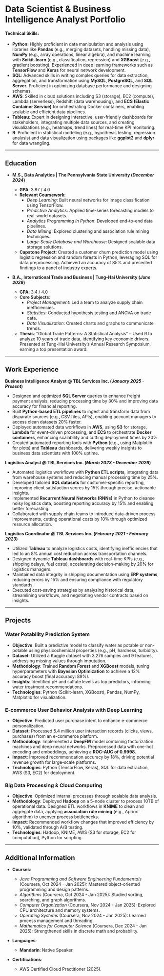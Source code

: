 # Data Scientist & Business Intelligence Analyst Portfolio

#### Technical Skills:
- **Python**: Highly proficient in data manipulation and analysis using libraries like **Pandas** (e.g., merging datasets, handling missing data), **NumPy** (e.g., array operations, linear algebra), and machine learning with **Scikit-learn** (e.g., classification, regression) and **XGBoost** (e.g., gradient boosting). Experienced in deep learning frameworks such as **TensorFlow** and **Keras** for neural network development.  
- **SQL**: Advanced skills in writing complex queries for data extraction, aggregation, and transformation using **MySQL**, **PostgreSQL**, and **SQL Server**. Proficient in optimizing database performance and designing schemas.  
- **AWS**: Skilled in cloud solutions including S3 (storage), EC2 (compute), Lambda (serverless), Redshift (data warehousing), and **ECS (Elastic Container Service)** for orchestrating Docker containers, enabling scalable and efficient data pipelines.
- **Tableau**: Expert in designing interactive, user-friendly dashboards for stakeholders, integrating multiple data sources, and creating visualizations (e.g., heatmaps, trend lines) for real-time KPI monitoring.  
- **R**: Proficient in statistical modeling (e.g., hypothesis testing, regression analysis) and data visualization using packages like **ggplot2** and **dplyr** for data wrangling.
---

## Education
- **M.S., Data Analytics | The Pennsylvania State University (_December 2024_)**  
  - **GPA**: 3.87 / 4.0  
  - **Relevant Coursework**:  
    - *Deep Learning*: Built neural networks for image classification using TensorFlow.  
    - *Predictive Analytics*: Applied time-series forecasting models to real-world datasets.  
    - *Analytics Programming in Python*: Developed end-to-end data pipelines.  
    - *Data Mining*: Explored clustering and association rule mining techniques.  
    - *Large-Scale Database and Warehouse*: Designed scalable data storage solutions.  
  - **Capstone Project**: Created a customer churn prediction model using logistic regression and random forests in Python, leveraging SQL for data preprocessing. Achieved an accuracy of 85% and presented findings to a panel of industry experts.  

- **B.A., International Trade and Business | Tung-Hai University (_June 2029_)**  
  - **GPA**: 3.4 / 4.0
  - **Core Subjects**:  
    - *Project Management*: Led a team to analyze supply chain inefficiencies.  
    - *Statistics*: Conducted hypothesis testing and ANOVA on trade data.  
    - *Data Visualization*: Created charts and graphs to communicate trends.  
  - **Thesis**: "Global Trade Patterns: A Statistical Analysis" – Used R to analyze 10 years of trade data, identifying key economic drivers. Presented at Tung-Hai University’s Annual Research Symposium, earning a top presentation award.  

---

## Work Experience
**Business Intelligence Analyst @ TBL Services Inc. (_January 2025 - Present_)**  
- Designed and optimized **SQL Server** queries to enhance freight payment analysis, reducing processing time by 30% and improving data accuracy for financial reporting.  
- Built **Python-based ETL pipelines** to ingest and transform data from disparate sources (e.g., CSV files, APIs), enabling account managers to access clean datasets 20% faster.  
- Deployed automated data workflows in **AWS**, using **S3** for storage, **Lambda** for event-driven processing, and **ECS** to orchestrate **Docker containers**, enhancing scalability and cutting deployment times by 20%.
- Created automated reporting tools with **Python** (e.g., using Matplotlib for plots) and **Tableau** dashboards, delivering weekly insights to business data scientists with 100% uptime.  

**Logistics Analyst @ TBL Services Inc. (_March 2023 - December 2026_)**  
- Automated logistics workflows with **Python ETL scripts**, integrating data from warehouse systems and reducing manual processing time by 25%.  
- Developed tailored **SQL datasets** for customer-specific reporting, improving client satisfaction scores by 15% through precise, actionable insights.  
- Implemented **Recurrent Neural Networks (RNNs)** in Python to cleanse noisy logistics data, boosting reporting accuracy by 15% and enabling better forecasting.  
- Collaborated with supply chain teams to introduce data-driven process improvements, cutting operational costs by 10% through optimized resource allocation.  

**Logistics Coordinator @ TBL Services Inc. (_February 2021 - February 2023_)**  
- Utilized **Tableau** to analyze logistics costs, identifying inefficiencies that led to an 8% annual cost reduction across transportation channels.  
- Designed dynamic **Tableau dashboards** with real-time KPIs (e.g., shipping delays, fuel costs), accelerating decision-making by 20% for logistics managers.  
- Maintained data integrity in shipping documentation using **ERP systems**, reducing errors by 15% and ensuring compliance with regulatory standards.  
- Executed cost-saving strategies by analyzing historical data, streamlining workflows, and negotiating vendor contracts based on insights.  

---

## Projects
### Water Potability Prediction System  
- **Objective**: Built a predictive model to classify water as potable or non-potable using physicochemical properties (e.g., pH, hardness, turbidity).  
- **Dataset**: Utilized a Kaggle dataset with 3,276 samples and 9 features, addressing missing values through imputation.  
- **Methodology**: Trained **Random Forest** and **XGBoost** models, tuning hyperparameters with **Bayesian Optimization** to achieve a 12% accuracy boost (final accuracy: 89%).  
- **Insights**: Identified pH and sulfate levels as top predictors, informing water treatment recommendations.  
- **Technologies**: Python (Scikit-learn, XGBoost), Pandas, NumPy, Matplotlib for visualization.  

### E-commerce User Behavior Analysis with Deep Learning  
- **Objective**: Predicted user purchase intent to enhance e-commerce personalization.  
- **Dataset**: Processed 5.4 million user interaction records (clicks, views, purchases) from an e-commerce platform.  
- **Methodology**: Implemented a **DeepFM** model combining factorization machines and deep neural networks. Preprocessed data with one-hot encoding and embeddings, achieving a **ROC-AUC of 0.9998**.  
- **Impact**: Improved recommendation accuracy by 18%, driving potential revenue growth for large-scale platforms.  
- **Technologies**: Python (TensorFlow, Keras), SQL for data extraction, AWS (S3, EC2) for deployment.  

### Big Data Processing & Cloud Computing  
- **Objective**: Optimized internal processes through scalable data analysis.  
- **Methodology**: Deployed **Hadoop** on a 5-node cluster to process 10TB of operational data. Designed ETL workflows in **KNIME** to clean and aggregate data, applying **association rule mining** (e.g., Apriori algorithm) to uncover process bottlenecks.  
- **Impact**: Recommended workflow changes that improved efficiency by 10%, validated through A/B testing.  
- **Technologies**: Hadoop, KNIME, AWS (S3 for storage, EC2 for computation), Python for scripting.  

---

## Additional Information
- **Courses**:  
  - *Java Programming and Software Engineering Fundamentals* (Coursera, Oct 2024 - Jan 2025): Mastered object-oriented programming and design patterns.  
  - *Algorithms* (Coursera, Oct 2024 - Jan 2025): Studied sorting, searching, and graph algorithms.  
  - *Computer Organization* (Coursera, Nov 2024 - Jan 2025): Explored CPU architecture and memory systems.  
  - *Operating Systems* (Coursera, Nov 2024 - Jan 2025): Learned process management and threading.  
  - *Mathematics for Computer Science* (Coursera, Dec 2024 - Jan 2025): Strengthened skills in discrete math and probability.   

- **Languages**:  
  - **Mandarin**: Native Speaker.

- **Certifications**:  
  - AWS Certified Cloud Practitioner (2025).
